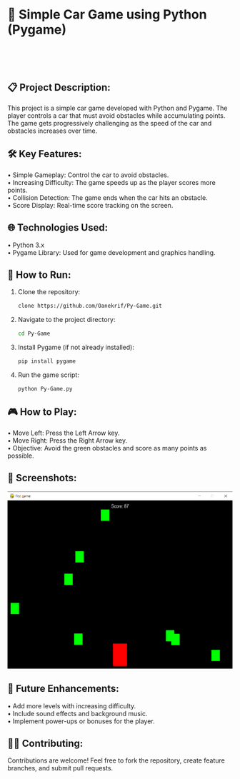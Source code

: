 # 🚗 Simple Car Game using Python (Pygame)</br></br></br>



## 📋 Project Description:
This project is a simple car game developed with Python and Pygame. The player controls a car that must avoid obstacles while accumulating points. The game gets progressively challenging as the speed of the car and obstacles increases over time.</br>

## 🛠️ Key Features:
• Simple Gameplay: Control the car to avoid obstacles.</br>
• Increasing Difficulty: The game speeds up as the player scores more points.</br>
• Collision Detection: The game ends when the car hits an obstacle.</br>
• Score Display: Real-time score tracking on the screen.</br>

## 🌐 Technologies Used:
• Python 3.x</br>
• Pygame Library: Used for game development and graphics handling.</br>

## 🚀 How to Run:
1. Clone the repository:
    ```bash
   clone https://github.com/Oanekrif/Py-Game.git

2. Navigate to the project directory:
    ```bash
   cd Py-Game

3. Install Pygame (if not already installed):
    ```bash
    pip install pygame

4. Run the game script:
    ```bash
    python Py-Game.py

## 🎮 How to Play:
• Move Left: Press the Left Arrow key.</br>
• Move Right: Press the Right Arrow key.</br>
• Objective: Avoid the green obstacles and score as many points as possible.</br>

## 📸 Screenshots:
![overview](https://github.com/Oanekrif/Py-Game/blob/master/src/image.png)
</br>

## 🎯 Future Enhancements:
• Add more levels with increasing difficulty.</br>
• Include sound effects and background music.</br>
• Implement power-ups or bonuses for the player.</br>

## 🧑‍💻 Contributing:
Contributions are welcome! Feel free to fork the repository, create feature branches, and submit pull requests.</br>
